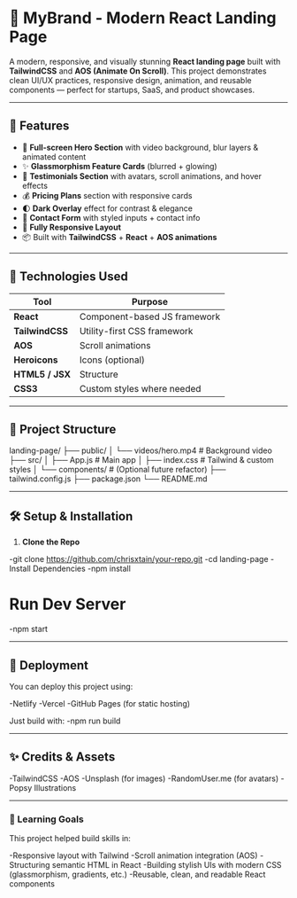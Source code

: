 # 🚀 MyBrand - Modern React Landing Page

A modern, responsive, and visually stunning **React landing page** built with **TailwindCSS** and **AOS (Animate On Scroll)**. This project demonstrates clean UI/UX practices, responsive design, animation, and reusable components — perfect for startups, SaaS, and product showcases.

---

## 🧩 Features

- 🎨 **Full-screen Hero Section** with video background, blur layers & animated content
- ✨ **Glassmorphism Feature Cards** (blurred + glowing)
- 🧍 **Testimonials Section** with avatars, scroll animations, and hover effects
- 💰 **Pricing Plans** section with responsive cards
- 🌓 **Dark Overlay** effect for contrast & elegance
- 📩 **Contact Form** with styled inputs + contact info
- 📱 **Fully Responsive Layout**
- 📦 Built with **TailwindCSS** + **React** + **AOS animations**

---

## 🔧 Technologies Used

| Tool            | Purpose                      |
| --------------- | ---------------------------- |
| **React**       | Component-based JS framework |
| **TailwindCSS** | Utility-first CSS framework  |
| **AOS**         | Scroll animations            |
| **Heroicons**   | Icons (optional)             |
| **HTML5 / JSX** | Structure                    |
| **CSS3**        | Custom styles where needed   |

---

## 📂 Project Structure

landing-page/ ├── public/ │ └── videos/hero.mp4 # Background video ├── src/ │ ├── App.js # Main app │ ├── index.css # Tailwind & custom styles │ └── components/ # (Optional future refactor) ├── tailwind.config.js ├── package.json └── README.md

---

## 🛠️ Setup & Installation

1. **Clone the Repo**

-git clone https://github.com/chrisxtain/your-repo.git
-cd landing-page
-Install Dependencies
-npm install

# Run Dev Server

-npm start

---

## 🧪 Deployment

You can deploy this project using:

-Netlify
-Vercel
-GitHub Pages (for static hosting)

Just build with:
-npm run build

---

## ✨ Credits & Assets

-TailwindCSS
-AOS
-Unsplash (for images)
-RandomUser.me (for avatars)
-Popsy Illustrations

---

### 🧠 Learning Goals

This project helped build skills in:

-Responsive layout with Tailwind
-Scroll animation integration (AOS)
-Structuring semantic HTML in React
-Building stylish UIs with modern CSS (glassmorphism, gradients, etc.)
-Reusable, clean, and readable React components
